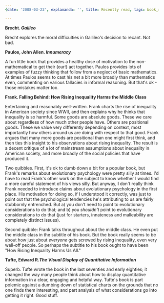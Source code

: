 ```yaml
---
{date: '2008-03-23', explananda: '', title: Recently read, tags: book_reviews}

---
```

<strong>Brecht.  <em>Galileo</em></strong>

Brecht explores the moral difficulties in Gallileo's decision to recant.  Not bad.

<strong>Paulos, John Allen. <em>Innumeracy</em></strong>

A fun little book that provides a healthy dose of motivation to the non-mathematical to get their (our!) act together.  Paulos provides lots of examples of fuzzy thinking that follow from a neglect of basic mathematics.  At times Paulos seems to cast his net a bit more broadly than mathematics even, commenting on various fallacies in informal reasoning.  But that's ok - those mistakes matter too.

<strong>Frank.  Falling Behind: How Rising Inequality Harms the Middle Class</strong>

Entertaining and reasonably well-written.  Frank charts the rise of inequality in American society since WWII, and then explains why he thinks that inequality is so harmful.  Some goods are absolute goods.  These we care about regardless of how much other people have.  Others are positional goods.  These we value very differently depending on context, most importantly how others around us are doing with respect to that good.  Frank argues that many more goods are positional than one might first think, and then ties this insight to his observations about rising inequality.  The result is a decent critique of a lot of mainstream assumptions about inequality in American society, and more broadly of the social policies that have produced it.

Two quibbles.  First, it's ok to dumb down a bit for a popular book, but Frank's remarks about evolutionary psychology were pretty silly at times.  I'd have to read Frank's other work on the subject to know whether I would find a more careful statement of his views silly.  But anyway, I don't really think Frank needed to introduce claims about evolutionary psychology in the first place.  His motivation for doing so, if I understood it correctly, was just to point out that the psychological tendencies he's attributing to us are fairly stubbornly entrenched.  But a) you don't need to point to evolutionary considerations to do that; and b) you <em>shouldn't</em> point to evolutionary considerations to do that (just for starters, innateness and malleability are completely distinct issues).

Second quibble: Frank talks throughout about the middle class.  He even put the middle class in the subtitle of his book.  But the book really seems to be about how just about <em>everyone</em> gets screwed by rising inequality, even very well-off people.  So perhaps the subtitle to his book ought to have been "How Rising Inequality Harms Us All."

<strong>Tufte, Edward R.<em>The Visual Display of Quantitative Information</em></strong>

Superb.  Tufte wrote the book in the last seventies and early eighties; it changed the way many people think about how to display quantitative information in a clear, engaging and helpful way.  Tufte's book is part polemic against a dumbing down of statistical charts on the grounds that no one finds them interesting, and part analysis of what considerations go into getting it right.  Good stuff.
